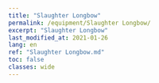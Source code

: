 ```yaml
---
title: "Slaughter Longbow"
permalink: /equipment/Slaughter Longbow/
excerpt: "Slaughter Longbow"
last_modified_at: 2021-01-26
lang: en
ref: "Slaughter Longbow.md"
toc: false
classes: wide
---
```


